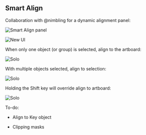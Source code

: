 ## Smart Align

Collaboration with @nimbling for a dynamic alignment panel:

![Smart Align panel](https://thumbs.gfycat.com/HatefulSimplisticHawk-size_restricted.gif)

![New UI](https://thumbs.gfycat.com/LimpChubbyAtlanticbluetang-size_restricted.gif)

When only one object (or group) is selected, align to the artboard:

![Solo](https://thumbs.gfycat.com/DearAfraidFulmar-size_restricted.gif)

With multiple objects selected, align to selection:

![Solo](https://thumbs.gfycat.com/PiercingBogusHare-size_restricted.gif)

Holding the Shift key will override align to artboard:

![Solo](https://thumbs.gfycat.com/SpectacularDigitalHapuka-size_restricted.gif)

To-do:

* Align to Key object

* Clipping masks
